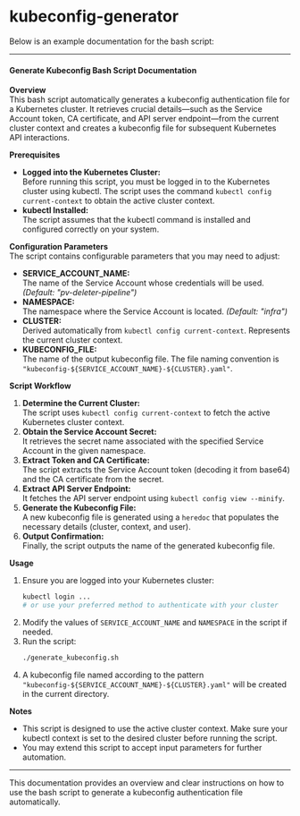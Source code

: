 # kubeconfig-generator

Below is an example documentation for the bash script:

----

#### Generate Kubeconfig Bash Script Documentation

**Overview**  
This bash script automatically generates a kubeconfig authentication file for a Kubernetes cluster. It retrieves crucial details—such as the Service Account token, CA certificate, and API server endpoint—from the current cluster context and creates a kubeconfig file for subsequent Kubernetes API interactions.

**Prerequisites**  
- **Logged into the Kubernetes Cluster:**  
  Before running this script, you must be logged in to the Kubernetes cluster using kubectl. The script uses the command `kubectl config current-context` to obtain the active cluster context.  
- **kubectl Installed:**  
  The script assumes that the kubectl command is installed and configured correctly on your system.

**Configuration Parameters**  
The script contains configurable parameters that you may need to adjust:
- **SERVICE_ACCOUNT_NAME:**  
  The name of the Service Account whose credentials will be used. *(Default: "pv-deleter-pipeline")*
- **NAMESPACE:**  
  The namespace where the Service Account is located. *(Default: "infra")*
- **CLUSTER:**  
  Derived automatically from `kubectl config current-context`. Represents the current cluster context.
- **KUBECONFIG_FILE:**  
  The name of the output kubeconfig file. The file naming convention is `"kubeconfig-${SERVICE_ACCOUNT_NAME}-${CLUSTER}.yaml"`.

**Script Workflow**  
1. **Determine the Current Cluster:**  
   The script uses `kubectl config current-context` to fetch the active Kubernetes cluster context.
2. **Obtain the Service Account Secret:**  
   It retrieves the secret name associated with the specified Service Account in the given namespace.
3. **Extract Token and CA Certificate:**  
   The script extracts the Service Account token (decoding it from base64) and the CA certificate from the secret.
4. **Extract API Server Endpoint:**  
   It fetches the API server endpoint using `kubectl config view --minify`.
5. **Generate the Kubeconfig File:**  
   A new kubeconfig file is generated using a `heredoc` that populates the necessary details (cluster, context, and user).  
6. **Output Confirmation:**  
   Finally, the script outputs the name of the generated kubeconfig file.

**Usage**  
1. Ensure you are logged into your Kubernetes cluster:
   ```bash
   kubectl login ...
   # or use your preferred method to authenticate with your cluster
   ```
2. Modify the values of `SERVICE_ACCOUNT_NAME` and `NAMESPACE` in the script if needed.
3. Run the script:
   ```bash
   ./generate_kubeconfig.sh
   ```
4. A kubeconfig file named according to the pattern `"kubeconfig-${SERVICE_ACCOUNT_NAME}-${CLUSTER}.yaml"` will be created in the current directory.

**Notes**  
- This script is designed to use the active cluster context. Make sure your kubectl context is set to the desired cluster before running the script.
- You may extend this script to accept input parameters for further automation.

----

This documentation provides an overview and clear instructions on how to use the bash script to generate a kubeconfig authentication file automatically.
